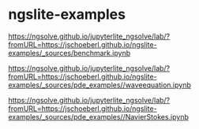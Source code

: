 # ngslite-examples



https://ngsolve.github.io/jupyterlite_ngsolve/lab/?fromURL=https://jschoeberl.github.io/ngslite-examples/_sources/benchmark.ipynb

https://ngsolve.github.io/jupyterlite_ngsolve/lab/?fromURL=https://jschoeberl.github.io/ngslite-examples/_sources/pde_examples//waveequation.ipynb

https://ngsolve.github.io/jupyterlite_ngsolve/lab/?fromURL=https://jschoeberl.github.io/ngslite-examples/_sources/pde_examples//NavierStokes.ipynb


